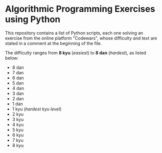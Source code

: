 # Algorithmic Programming Exercises using Python

This repository contains a list of Python scripts, each one solving an exercise from the online platform "Codewars", whose difficulty and text are stated in a comment at the beginning of the file.

The difficulty ranges from **8 kyu** (*easiest*) to **8 dan** (*hardest*), as listed below:

- 8 dan
- 7 dan
- 6 dan
- 5 dan
- 4 dan
- 3 dan
- 2 dan
- 1 dan
- 1 kyu (*hardest kyu level*)
- 2 kyu
- 3 kyu
- 4 kyu
- 5 kyu
- 6 kyu
- 7 kyu
- 8 kyu

